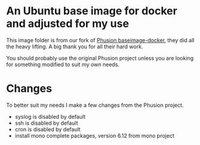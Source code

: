 # An Ubuntu base image for docker and adjusted for my use

This image folder is from our fork of [Phusion baseimage-docker](https://github.com/phusion/baseimage-docker), they did all the heavy lifting.  A big thank you for all their hard work.

You should probably use the original Phusion project unless you are looking for something modified to suit my own needs.

# Changes

To better suit my needs I make a few changes from the Phusion project.

- syslog is disabled by default
- ssh is disabled by default
- cron is disabled by default
- install mono complete packages, version 6.12 from mono project
